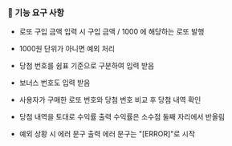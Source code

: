 ### 🚀 기능 요구 사항

- 로또 구입 금액 입력 시 구입 금액 / 1000 에 해당하는 로또 발행

- 1000원 단위가 아니면 예외 처리

- 당첨 번호를 쉼표 기준으로 구분하여 입력 받음

- 보너스 번호도 입력 받음

- 사용자가 구매한 로또 번호와 당첨 번호 비교 후 당첨 내역 확인

- 당첨 내역을 토대로 수익률 출력
  수익률은 소수점 둘째 자리에서 반올림

- 예외 상황 시 에러 문구 출력
  에러 문구는 "[ERROR]"로 시작
